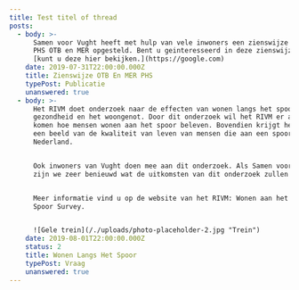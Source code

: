 ```yaml
---
title: Test titel of thread
posts:
  - body: >-
      Samen voor Vught heeft met hulp van vele inwoners een zienswijze op het
      PHS OTB en MER opgesteld. Bent u geinteresseerd in deze zienswijze dan
      [kunt u deze hier bekijken.](https://google.com)
    date: 2019-07-31T22:00:00.000Z
    title: Zienswijze OTB En MER PHS
    typePost: Publicatie
    unanswered: true
  - body: >-
      Het RIVM doet onderzoek naar de effecten van wonen langs het spoor op de
      gezondheid en het woongenot. Door dit onderzoek wil het RIVM er achter
      komen hoe mensen wonen aan het spoor beleven. Bovendien krijgt het RIVM zo
      een beeld van de kwaliteit van leven van mensen die aan een spoor wonen in
      Nederland.


      Ook inwoners van Vught doen mee aan dit onderzoek. Als Samen voor Vught
      zijn we zeer benieuwd wat de uitkomsten van dit onderzoek zullen zijn.


      Meer informatie vind u op de website van het RIVM: Wonen aan het spoor en
      Spoor Survey.


      ![Gele trein](/./uploads/photo-placeholder-2.jpg "Trein")
    date: 2019-08-01T22:00:00.000Z
    status: 2
    title: Wonen Langs Het Spoor
    typePost: Vraag
    unanswered: true
---
```


